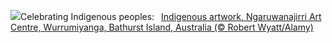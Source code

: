 ![](https://www.bing.com/th?id=OHR.BathurstArt_EN-US3084378813_UHD.jpg&w=1000)Celebrating Indigenous peoples:&nbsp;&ensp;[Indigenous artwork, Ngaruwanajirri Art Centre, Wurrumiyanga, Bathurst Island, Australia (© Robert Wyatt/Alamy)](https://www.bing.com/th?id=OHR.BathurstArt_EN-US3084378813_UHD.jpg)
<br><br/>
